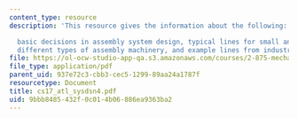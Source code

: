 ```yaml
---
content_type: resource
description: 'This resource gives the information about the following:

  basic decisions in assembly system design, typical lines for small and large products,
  different types of assembly machinery, and example lines from industry.'
file: https://ol-ocw-studio-app-qa.s3.amazonaws.com/courses/2-875-mechanical-assembly-and-its-role-in-product-development-fall-2004/9bbb8485432f0c014b06886ea9363ba2_cs17_atl_sysdsn4.pdf
file_type: application/pdf
parent_uid: 937e72c3-cbb3-cec5-1299-89aa24a1787f
resourcetype: Document
title: cs17_atl_sysdsn4.pdf
uid: 9bbb8485-432f-0c01-4b06-886ea9363ba2
---
```

